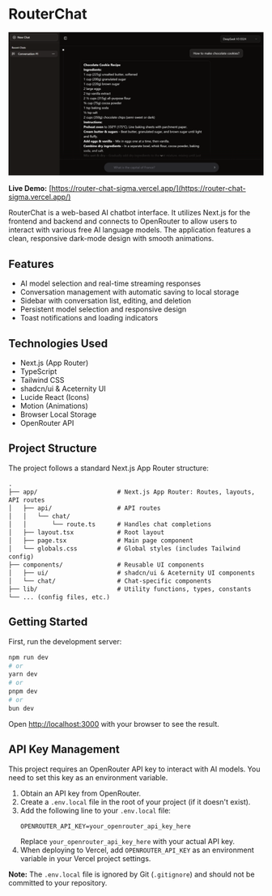 # RouterChat

![RouterChat Screenshot](screenshot.png)

**Live Demo:** [https://router-chat-sigma.vercel.app/](https://router-chat-sigma.vercel.app/)

RouterChat is a web-based AI chatbot interface. It utilizes Next.js for the frontend and backend and connects to OpenRouter to allow users to interact with various free AI language models. The application features a clean, responsive dark-mode design with smooth animations.

## Features

- AI model selection and real-time streaming responses
- Conversation management with automatic saving to local storage
- Sidebar with conversation list, editing, and deletion
- Persistent model selection and responsive design
- Toast notifications and loading indicators

## Technologies Used

- Next.js (App Router)
- TypeScript
- Tailwind CSS
- shadcn/ui & Aceternity UI
- Lucide React (Icons)
- Motion (Animations)
- Browser Local Storage
- OpenRouter API

## Project Structure

The project follows a standard Next.js App Router structure:

```
.
├── app/                      # Next.js App Router: Routes, layouts, API routes
│   ├── api/                  # API routes
│   │   └── chat/
│   │       └── route.ts      # Handles chat completions
│   ├── layout.tsx            # Root layout
│   ├── page.tsx              # Main page component
│   └── globals.css           # Global styles (includes Tailwind config)
├── components/               # Reusable UI components
│   ├── ui/                   # shadcn/ui & Aceternity UI components
│   └── chat/                 # Chat-specific components
├── lib/                      # Utility functions, types, constants
└── ... (config files, etc.)
```

## Getting Started

First, run the development server:

```bash
npm run dev
# or
yarn dev
# or
pnpm dev
# or
bun dev
```

Open [http://localhost:3000](http://localhost:3000) with your browser to see the result.

## API Key Management

This project requires an OpenRouter API key to interact with AI models. You need to set this key as an environment variable.

1.  Obtain an API key from OpenRouter.
2.  Create a `.env.local` file in the root of your project (if it doesn't exist).
3.  Add the following line to your `.env.local` file:
    ```
    OPENROUTER_API_KEY=your_openrouter_api_key_here
    ```
    Replace `your_openrouter_api_key_here` with your actual API key.
4.  When deploying to Vercel, add `OPENROUTER_API_KEY` as an environment variable in your Vercel project settings.

**Note:** The `.env.local` file is ignored by Git (`.gitignore`) and should not be committed to your repository.

